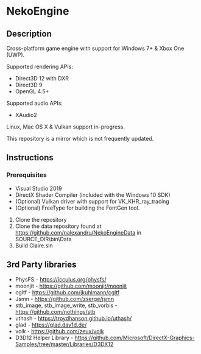 # NekoEngine

## Description

Cross-platform game engine with support for Windows 7+ & Xbox One (UWP).

Supported rendering APIs:
* Direct3D 12 with DXR
* Direct3D 9
* OpenGL 4.5+

Supported audio APIs:
* XAudio2

Linux, Mac OS X & Vulkan support in-progress.

This repository is a mirror which is not frequently updated.

## Instructions

### Prerequisites
* Visual Studio 2019
* DirectX Shader Compiler (included with the Windows 10 SDK)
* (Optional) Vulkan driver with support for VK_KHR_ray_tracing
* (Optional) FreeType for building the FontGen tool.

1. Clone the repository
2. Clone the data repository found at https://github.com/nalexandru/NekoEngineData in SOURCE_DIR\bin\Data
3. Build Claire.sln

## 3rd Party libraries

* PhysFS - https://icculus.org/physfs/
* moonjit - https://github.com/moonjit/moonjit
* cgltf - https://github.com/jkuhlmann/cgltf
* Jsmn - https://github.com/zserge/jsmn
* stb_image, stb_image_write, stb_vorbis - https://github.com/nothings/stb
* uthash - https://troydhanson.github.io/uthash/
* glad - https://glad.dav1d.de/
* volk - https://github.com/zeux/volk
* D3D12 Helper Library - https://github.com/Microsoft/DirectX-Graphics-Samples/tree/master/Libraries/D3DX12